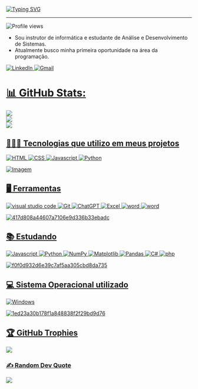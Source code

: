 [![Typing SVG](https://readme-typing-svg.herokuapp.com?font=Fira+Code&weight=300&size=50&duration=4000&pause=1000&color=A020F0&center=true&vCenter=true&random=false&width=1000&lines=Hello%2C+my+name+is+Cesar+Felix;I'm+25+years+old;I'm+from+Brazil)](https://git.io/typing-svg)

--- 
<p align="left"> <img src="https://komarev.com/ghpvc/?username=cesarfelix001&color=yellow" alt="Profile views" /> </p>

- Sou instrutor de informática e estudante de Análise e Desenvolvimento de Sistemas.
- Atualmente busco minha primeira oportunidade na área da programação.

<a  href="https://www.linkedin.com/in/césarfélix/" target="_blank">![LinkedIn](https://img.shields.io/badge/linkedin-%230077B5.svg?style=for-the-badge&logo=linkedin&logoColor=white)
<a href="mailto:cesarfelix340@gmail.com">![Gmail](https://img.shields.io/badge/Gmail-D14836?style=for-the-badge&logo=gmail&logoColor=white)

# 📊 GitHub Stats:
![](https://github-readme-stats.vercel.app/api?username=cesarfelix001&theme=synthwave&hide_border=false&include_all_commits=false&count_private=false)<br/>
![](https://github-readme-streak-stats.herokuapp.com/?user=cesarfelix001&theme=synthwave&hide_border=false)<br/>
![](https://github-readme-stats.vercel.app/api/top-langs/?username=cesarfelix001&theme=synthwave&hide_border=false&include_all_commits=false&count_private=false&layout=compact)

## 🧑🏽‍💻 Tecnologias que utilizo em meus projetos

![HTML](https://img.shields.io/badge/HTML5-E34F26?style=for-the-badge&logo=html5&logoColor=white)
![CSS](https://img.shields.io/badge/CSS3-1572B6?style=for-the-badge&logo=css3&logoColor=white)
![Javascript](https://img.shields.io/badge/JavaScript-F7DF1E?style=for-the-badge&logo=javascript&logoColor=black)
![Python](https://img.shields.io/badge/Python-3776AB?style=for-the-badge&logo=python&logoColor=white)

<!-- GIF -->
<p align="left">
  <img align="center" src="https://github.com/VariableBee/VariableBee/assets/77739311/4e9f41af-6b57-49a7-b15a-74322e96b4d7" alt="Imagem">
</p>

## 🖥️ Ferramentas 
![visual studio code](https://img.shields.io/badge/Visual_Studio_Code-0078D4?style=for-the-badge&logo=visual%20studio%20code&logoColor=white) 
![Git](https://img.shields.io/badge/GIT-E44C30?style=for-the-badge&logo=git&logoColor=white) 
![ChatGPT](https://img.shields.io/badge/chatGPT-74aa9c?style=for-the-badge&logo=openai&logoColor=white)
![Excel](https://img.shields.io/badge/Microsoft_Excel-217346?style=for-the-badge&logo=microsoft-excel&logoColor=white)
![word](https://img.shields.io/badge/Microsoft_Word-2B579A?style=for-the-badge&logo=microsoft-word&logoColor=white)
![word](https://img.shields.io/badge/Microsoft_PowerPoint-B7472A?style=for-the-badge&logo=microsoft-powerpoint&logoColor=white)

![417d808a44607a7106e9d336b33ebadc](https://github.com/cesarfelix001/cesarfelix001/assets/144870417/f1fc29d8-184d-4d91-b03c-1e8ba08b6f67)

## 📚 Estudando 
![Javascript](https://img.shields.io/badge/JavaScript-F7DF1E?style=for-the-badge&logo=javascript&logoColor=black)
![Python](https://img.shields.io/badge/Python-3776AB?style=for-the-badge&logo=python&logoColor=white)
![NumPy](https://img.shields.io/badge/numpy-%23013243.svg?style=for-the-badge&logo=numpy&logoColor=white)
![Matplotlib](https://img.shields.io/badge/Matplotlib-%23ffffff.svg?style=for-the-badge&logo=Matplotlib&logoColor=black)
![Pandas](https://img.shields.io/badge/pandas-%23150458.svg?style=for-the-badge&logo=pandas&logoColor=white)
![C#](https://img.shields.io/badge/C%23-239120?style=for-the-badge&logo=c-sharp&logoColor=white)
![php](https://img.shields.io/badge/PHP-777BB4?style=for-the-badge&logo=php&logoColor=white)

![f0f0d932d6e39c7af5aa305cbd8da735](https://github.com/cesarfelix001/cesarfelix001/assets/144870417/7085ecc7-c4d3-426d-849f-b238e5e5299c)

## 💻 Sistema Operacional utilizado
![Windows](https://img.shields.io/badge/Windows-0078D6?style=for-the-badge&logo=windows&logoColor=white)

![1ed23a30b178f1a848838f2f29bd9d76](https://github.com/cesarfelix001/cesarfelix001/assets/144870417/16a25d6d-b5ae-435e-87f4-7255255489ef)


## 🏆 GitHub Trophies
![](https://github-profile-trophy.vercel.app/?username=cesarfelix001&theme=radical&no-frame=false&no-bg=true&margin-w=4)

### ✍ Random Dev Quote
![](https://quotes-github-readme.vercel.app/api?type=horizontal&theme=radical)








